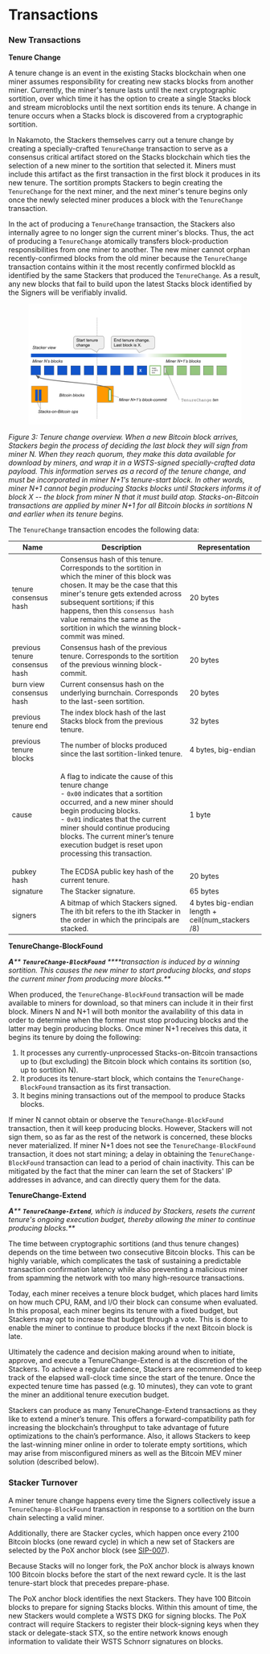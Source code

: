 # Transactions

### New Transactions

**Tenure Change**

A tenure change is an event in the existing Stacks blockchain when one miner assumes responsibility for creating new stacks blocks from another miner. Currently, the miner's tenure lasts until the next cryptographic sortition, over which time it has the option to create a single Stacks block and stream microblocks until the next sortition ends its tenure. A change in tenure occurs when a Stacks block is discovered from a cryptographic sortition.

In Nakamoto, the Stackers themselves carry out a tenure change by creating a specially-crafted `TenureChange` transaction to serve as a consensus critical artifact stored on the Stacks blockchain which ties the selection of a new miner to the sortition that selected it. Miners must include this artifact as the first transaction in the first block it produces in its new tenure. The sortition prompts Stackers to begin creating the `TenureChange` for the next miner, and the next miner's tenure begins only once the newly selected miner produces a block with the `TenureChange` transaction.

In the act of producing a `TenureChange` transaction, the Stackers also internally agree to no longer sign the current miner's blocks. Thus, the act of producing a `TenureChange` atomically transfers block-production responsibilities from one miner to another. The new miner cannot orphan recently-confirmed blocks from the old miner because the `TenureChange` transaction contains within it the most recently confirmed blockId as identified by the same Stackers that produced the `TenureChange`. As a result, any new blocks that fail to build upon the latest Stacks block identified by the Signers will be verifiably invalid.

<figure><img src="../../.gitbook/assets/image (14).png" alt=""><figcaption></figcaption></figure>

_Figure 3: Tenure change overview. When a new Bitcoin block arrives, Stackers begin the process of deciding the last block they will sign from miner N. When they reach quorum, they make this data available for download by miners, and wrap it in a WSTS-signed specially-crafted data payload. This information serves as a record of the tenure change, and must be incorporated in miner N+1's tenure-start block. In other words, miner N+1 cannot begin producing Stacks blocks until Stackers informs it of block X -- the block from miner N that it must build atop. Stacks-on-Bitcoin transactions are applied by miner N+1 for all Bitcoin blocks in sortitions N and earlier when its tenure begins._

The `TenureChange` transaction encodes the following data:

| Name                           | Description                                                                                                                                                                                                                                                                                                                                           | Representation                                     |
| ------------------------------ | ----------------------------------------------------------------------------------------------------------------------------------------------------------------------------------------------------------------------------------------------------------------------------------------------------------------------------------------------------- | -------------------------------------------------- |
| tenure consensus hash          | Consensus hash of this tenure. Corresponds to the sortition in which the miner of this block was chosen. It may be the case that this miner's tenure gets extended across subsequent sortitions; if this happens, then this `consensus hash` value remains the same as the sortition in which the winning block-commit was mined.                     | 20 bytes                                           |
| previous tenure consensus hash | Consensus hash of the previous tenure. Corresponds to the sortition of the previous winning block-commit.                                                                                                                                                                                                                                             | 20 bytes                                           |
| burn view consensus hash       | Current consensus hash on the underlying burnchain. Corresponds to the last-seen sortition.                                                                                                                                                                                                                                                           | 20 bytes                                           |
| previous tenure end            | The index block hash of the last Stacks block from the previous tenure.                                                                                                                                                                                                                                                                               | 32 bytes                                           |
| previous tenure blocks         | The number of blocks produced since the last sortition-linked tenure.                                                                                                                                                                                                                                                                                 | 4 bytes, big-endian                                |
| cause                          | <p>A flag to indicate the cause of this tenure change<br>- <code>0x00</code> indicates that a sortition occurred, and a new miner should begin producing blocks.<br>- <code>0x01</code> indicates that the current miner should continue producing blocks. The current miner’s tenure execution budget is reset upon processing this transaction.</p> | 1 byte                                             |
| pubkey hash                    | The ECDSA public key hash of the current tenure.                                                                                                                                                                                                                                                                                                      | 20 bytes                                           |
| signature                      | The Stacker signature.                                                                                                                                                                                                                                                                                                                                | 65 bytes                                           |
| signers                        | A bitmap of which Stackers signed. The ith bit refers to the ith Stacker in the order in which the principals are stacked.                                                                                                                                                                                                                            | 4 bytes big-endian length + ceil(num\_stackers /8) |

**TenureChange-BlockFound**

_**A**** ****`TenureChange-BlockFound`**** ****transaction is induced by a winning sortition. This causes the new miner to start producing blocks, and stops the current miner from producing more blocks.**_

When produced, the `TenureChange-BlockFound` transaction will be made available to miners for download, so that miners can include it in their first block. Miners N and N+1 will both monitor the availability of this data in order to determine when the former must stop producing blocks and the latter may begin producing blocks. Once miner N+1 receives this data, it begins its tenure by doing the following:

1. It processes any currently-unprocessed Stacks-on-Bitcoin transactions up to (but excluding) the Bitcoin block which contains its sortition (so, up to sortition N).
2. It produces its tenure-start block, which contains the `TenureChange-BlockFound` transaction as its first transaction.
3. It begins mining transactions out of the mempool to produce Stacks blocks.

If miner N cannot obtain or observe the `TenureChange-BlockFound` transaction, then it will keep producing blocks. However, Stackers will not sign them, so as far as the rest of the network is concerned, these blocks never materialized. If miner N+1 does not see the `TenureChange-BlockFound` transaction, it does not start mining; a delay in obtaining the `TenureChange-BlockFound` transaction can lead to a period of chain inactivity. This can be mitigated by the fact that the miner can learn the set of Stackers' IP addresses in advance, and can directly query them for the data.

**TenureChange-Extend**

_**A**** ****`TenureChange-Extend`****, which is induced by Stackers, resets the current tenure's ongoing execution budget, thereby allowing the miner to continue producing blocks.**_

The time between cryptographic sortitions (and thus tenure changes) depends on the time between two consecutive Bitcoin blocks. This can be highly variable, which complicates the task of sustaining a predictable transaction confirmation latency while also preventing a malicious miner from spamming the network with too many high-resource transactions.

Today, each miner receives a tenure block budget, which places hard limits on how much CPU, RAM, and I/O their block can consume when evaluated. In this proposal, each miner begins its tenure with a fixed budget, but Stackers may opt to increase that budget through a vote. This is done to enable the miner to continue to produce blocks if the next Bitcoin block is late.

Ultimately the cadence and decision making around when to initiate, approve, and execute a TenureChange-Extend is at the discretion of the Stackers. To achieve a regular cadence, Stackers are recommended to keep track of the elapsed wall-clock time since the start of the tenure. Once the expected tenure time has passed (e.g. 10 minutes), they can vote to grant the miner an additional tenure execution budget.

Stackers can produce as many TenureChange-Extend transactions as they like to extend a miner’s tenure. This offers a forward-compatibility path for increasing the blockchain’s throughput to take advantage of future optimizations to the chain’s performance. Also, it allows Stackers to keep the last-winning miner online in order to tolerate empty sortitions, which may arise from misconfigured miners as well as the Bitcoin MEV miner solution (described below).

### Stacker Turnover

A miner tenure change happens every time the Signers collectively issue a `TenureChange-BlockFound` transaction in response to a sortition on the burn chain selecting a valid miner.

Additionally, there are Stacker cycles, which happen once every 2100 Bitcoin blocks (one reward cycle) in which a new set of Stackers are selected by the PoX anchor block (see [SIP-007](https://github.com/stacksgov/sips/blob/main/sips/sip-007/sip-007-stacking-consensus.md)).

Because Stacks will no longer fork, the PoX anchor block is always known 100 Bitcoin blocks before the start of the next reward cycle. It is the last tenure-start block that precedes prepare-phase.

The PoX anchor block identifies the next Stackers. They have 100 Bitcoin blocks to prepare for signing Stacks blocks. Within this amount of time, the new Stackers would complete a WSTS DKG for signing blocks. The PoX contract will require Stackers to register their block-signing keys when they stack or delegate-stack STX, so the entire network knows enough information to validate their WSTS Schnorr signatures on blocks.
